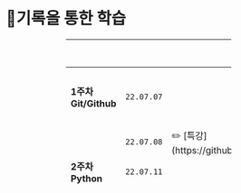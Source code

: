 # 😤기록을 통한 학습

<table style="border-collapse: collapse; width: 57.7907%; height: 262px; margin: auto;">
    <thead>
        <tr>
            <th class="빈칸" style="width: 100px;">&nbsp;</th>
            <th class="빈칸" style="width: 100px;" align="center">&nbsp;</th>
            <th class="Learned" style="width: 200px;" align="center">💻Today I Learned</th>
            <th class="Record" style="width: 100px;" align="center">📝Record</th>
            <th class="Important" style="width: 100px;" align="center">🤓Important</th>
        </tr>
    </thead>
    <tbody>
        <tr>
            <td class="1주차" style="width: 100px;"><b>1주차 Git/Github</b></td>
            <td class="date" style="width: 100px;" align="center"><code>22.07.07</code></td>
            <td class="Learned" style=" width: 200px;" align="left" [✏️Git / Github](https://github.com/Emhaki/TIL/blob/main/1%EC%A3%BC%EC%B0%A8%202022.07/TIL%2007.07.md)></td>
            <td class="Record" style="width: 100px;" align="center">&nbsp;✅</td>
            <td class="Important" style="width: 100px;" align="center">&nbsp;Add, Commit, Push, Pull, Merge</td>
        </tr>
        <tr>
            <td style="width: 100px;">&nbsp;</td>
            <td class="date" style="width: 100px;" align="center"><code>22.07.08</code></td>
            <td class="Learned" style="width: 200px;" align="left">✏️ [특강](https://github.com/Emhaki/TIL/blob/main/1%EC%A3%BC%EC%B0%A8%202022.07/TIL%2007.08.md) </td>
            <td class="Record" style="width: 100px;" align="center">&nbsp;✅</td>
            <td class="Important" style="width: 100px;" align="center">&nbsp;</td>
        </tr>
        <tr>
            <td class="2주차" style="width: 100px;"><b>2주차 Python</b></td>
            <td class="date" style="width: 100px;" align="center"><code>22.07.11</code></td>
            <td class="Learned" style="width: 200px;" align="left">&nbsp;</td>
            <td class="Record" style="width: 100px;" align="center">&nbsp;</td>
            <td class="Important" style="width: 100px;" align="center">&nbsp;</td>
        </tr>
        <tr>
            <td class="2주차" style="width: 100px;"></td>
            <td class="date" style="width: 100px;" align="center"><code>22.07.12</code></td>
            <td class="Learned" style="width: 200px;" align="left">&nbsp;</td>
            <td class="Record" style="width: 100px;" align="center">&nbsp;</td>
            <td class="Important" style="width: 100px;" align="center">&nbsp;</td>
        </tr>
    </tbody>
</table>
